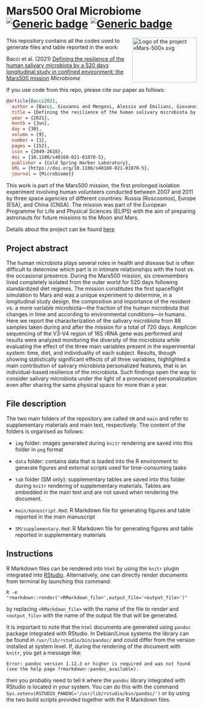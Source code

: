 # Mars500 Oral Microbiome [![Generic badge](https://img.shields.io/badge/Made_with-R_Markdown-blue.svg)](https://shields.io/) [![Generic badge](https://img.shields.io/github/license/gibacci/Mars500_oral_microbiome)](https://shields.io/)

<img alt="Logo of the project «Mars-500».svg" src="https://upload.wikimedia.org/wikipedia/commons/thumb/e/e3/Logo_of_the_project_%C2%ABMars-500%C2%BB.svg/170px-Logo_of_the_project_%C2%ABMars-500%C2%BB.svg.png" width="170" height="119" align="right">

This repository contains all the codes used to generate files and table reported in the work:

Bacci et al. (2021) [Defining the resilience of the human salivary microbiota by a 520 days longitudinal study in confined environment: the Mars500 mission](https://microbiomejournal.biomedcentral.com/articles/10.1186/s40168-021-01070-5) *Microbiome*

If you use code from this repo, please cite our paper as follows:

```BibTeX
@article{Bacci2021,
  author = {Bacci, Giovanni and Mengoni, Alessio and Emiliani, Giovanni and Chiellini, Carolina and Cipriani, Edoardo Giovanni and Bianconi, Giovanna and Canganella, Francesco and Fani, Renato},
  title = {Defining the resilience of the human salivary microbiota by a 520-day longitudinal study in a confined environment: the Mars500 mission},
  year = {2021},
  month = {Jun},
  day = {30},
  volume = {9},
  number = {1},
  pages = {152},
  issn = {2049-2618},
  doi = {10.1186/s40168-021-01070-5},
  publisher = {Cold Spring Harbor Laboratory},	
  URL = {https://doi.org/10.1186/s40168-021-01070-5},
  journal = {Microbiome}}
```

This work is part of the Mars500 mission, the first prolonged isolation experiment involving human volunteers conducted between 2007 and 2011 by three space agencies of different countries: Russia (Roscosmos), Europe (ESA), and China (CNSA). The mission was part of the European Programme for Life and Physical Sciences (ELIPS) with the aim of preparing astronauts for future missions to the Moon and Mars.

Details about the project can be found [here](https://www.esa.int/Science_Exploration/Human_and_Robotic_Exploration/Mars500/Mars500_study_overview)

## Project abstract

The human microbiota plays several roles in health and disease but is often difficult to determine which part is in intimate relationships with the host _vs._ the occasional presence. During the Mars500 mission, six crewmembers lived completely isolated from the outer world for 520 days following standardized diet regimes. The mission constitutes the first spaceflight simulation to Mars and was a unique experiment to determine, in a longitudinal study design, the composition and importance of the resident _vs._ a more variable microbiota&mdash;the fraction of the human microbiota that changes in time and according to environmental conditions&mdash;in humans. Here we report the characterization of the salivary microbiota from 88 samples taken during and after the mission for a total of 720 days. Amplicon sequencing of the V3-V4 region of 16S rRNA gene was performed and results were analyzed monitoring the diversity of the microbiota while evaluating the effect of the three main variables present in the experimental system: time, diet, and individuality of each subject. Results, though showing statistically significant effects of all three variables, highlighted a main contribution of salivary microbiota personalized features, that is an individual-based resilience of the microbiota. Such findings open the way to consider salivary microbiota under the light of a pronounced personalization even after sharing the same physical space for more than a year.

## File description

The two main folders of the repository are called `SM` and `main` and refer to supplementary materials and main text, respectively. The content of the folders is organised as follows:

* `img` folder: images generated during `knitr` rendering are saved into this folder in `png` format

* `data` folder: contains data that is loaded into the R environment to generate figures and external scripts used for time-consuming tasks

* `tab` folder (SM only): supplementary tables are saved into this folder during `knitr` rendering of supplementary materials. Tables are embedded in the main text and are not saved when rendering the document.

* `main/manuscript.Rmd`: R Markdown file for generating figures and table reported in the main manuscript

* `SM/supplementary.Rmd`: R Markdown file for generating figures and table reported in supplementary materials

## Instructions

R Markdown files can be rendered into `html` by using the `knitr` plugin integrated into [RStudio](https://rstudio.com/?_ga=2.50552553.1339302526.1611745574-1183453795.1578408315). Alternatively, one can directly render documents from terminal by launching this command:

```shell
R -e "rmarkdown::render('<RMarkdown_file>',output_file='<output_file>')"
```

by replacing `<RMarkdown_file>` with the name of the file to render and `<output_file>` with the name of the output file that will be generated.

It is important to note that the `html` documents are generated using `pandoc` package integrated with RStudio. In Debian/Linux systems the library can be found in `/usr/lib/rstudio/bin/pandoc/` and could differ from the version installed at system level. If, during the rendering of the document with `knitr`, you get a message like:

```
Error: pandoc version 1.12.3 or higher is required and was not found (see the help page ?rmarkdown::pandoc_available).
```

then you probably need to tell `R` where the `pandoc` library integrated with RStudio is located in your system. You can do this with the command `Sys.setenv(RSTUDIO_PANDOC='/usr/lib/rstudio/bin/pandoc/')` or by using the two build scripts provided together with the R Markdown files.
